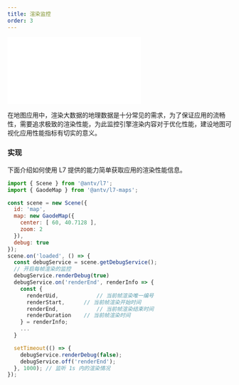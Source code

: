 ```yaml
---
title: 渲染监控
order: 3
---
```


<embed src="@/docs/api/common/style.md"></embed>

在地图应用中，渲染大数据的地理数据是十分常见的需求，为了保证应用的流畅性，需要追求极致的渲染性能，为此监控引擎渲染内容对于优化性能，建设地图可视化应用性能指标有切实的意义。

### 实现

下面介绍如何使用 L7 提供的能力简单获取应用的渲染性能信息。

```javascript
import { Scene } from '@antv/l7';
import { GaodeMap } from '@antv/l7-maps';

const scene = new Scene({
  id: 'map',
  map: new GaodeMap({
    center: [ 60, 40.7128 ],
    zoom: 2
  }),
  debug: true
});
scene.on('loaded', () => {
  const debugService = scene.getDebugService();
  // 开启每帧渲染的监控
  debugService.renderDebug(true)
  debugService.on('renderEnd', renderInfo => {
    const {
      renderUid,			// 当前帧渲染唯一编号
      renderStart,		// 当前帧渲染开始时间
      renderEnd,			// 当前帧渲染结束时间
      renderDuration	// 当前帧渲染时间
    } = renderInfo;
    ...
  }

  setTimeout(() => {
    debugService.renderDebug(false);
    debugService.off('renderEnd');
  }, 1000); // 监听 1s 内的渲染情况
});
```
